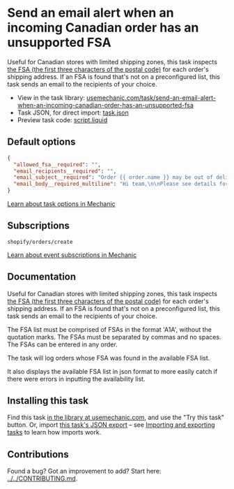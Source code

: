 # Send an email alert when an incoming Canadian order has an unsupported FSA

Useful for Canadian stores with limited shipping zones, this task inspects [the FSA (the first three characters of the postal code)](https://en.wikipedia.org/wiki/Postal_codes_in_Canada#Forward_sortation_areas) for each order's shipping address. If an FSA is found that's not on a preconfigured list, this task sends an email to the recipients of your choice.

* View in the task library: [usemechanic.com/task/send-an-email-alert-when-an-incoming-canadian-order-has-an-unsupported-fsa](https://usemechanic.com/task/send-an-email-alert-when-an-incoming-canadian-order-has-an-unsupported-fsa)
* Task JSON, for direct import: [task.json](../../tasks/send-an-email-alert-when-an-incoming-canadian-order-has-an-unsupported-fsa.json)
* Preview task code: [script.liquid](./script.liquid)

## Default options

```json
{
  "allowed_fsa__required": "",
  "email_recipients__required": "",
  "email_subject__required": "Order {{ order.name }} may be out of delivery zone",
  "email_body__required_multiline": "Hi team,\n\nPlease see details for order {{ order.name }}:\n\nhttps://{{ shop.myshopify_domain }}/admin/orders/{{ order.id }}\n\nIt looks like this might be out of our delivery zone!\n\nThanks,\n- Mechanic, for {{ shop.name }}"
}
```

[Learn about task options in Mechanic](https://docs.usemechanic.com/article/471-task-options)

## Subscriptions

```liquid
shopify/orders/create
```

[Learn about event subscriptions in Mechanic](https://docs.usemechanic.com/article/408-subscriptions)

## Documentation

Useful for Canadian stores with limited shipping zones, this task inspects [the FSA (the first three characters of the postal code)](https://en.wikipedia.org/wiki/Postal_codes_in_Canada#Forward_sortation_areas) for each order's shipping address. If an FSA is found that's not on a preconfigured list, this task sends an email to the recipients of your choice.

The FSA list must be comprised of FSAs in the format 'A1A', without the quotation marks. The FSAs must be separated by commas and no spaces. The FSAs can be entered in any order.

The task will log orders whose FSA was found in the available FSA list.

It also displays the available FSA list in json format to more easily catch if there were errors in inputting the availability list. 

## Installing this task

Find this task [in the library at usemechanic.com](https://usemechanic.com/task/send-an-email-alert-when-an-incoming-canadian-order-has-an-unsupported-fsa), and use the "Try this task" button. Or, import [this task's JSON export](../../tasks/send-an-email-alert-when-an-incoming-canadian-order-has-an-unsupported-fsa.json) – see [Importing and exporting tasks](https://docs.usemechanic.com/article/505-importing-and-exporting-tasks) to learn how imports work.

## Contributions

Found a bug? Got an improvement to add? Start here: [../../CONTRIBUTING.md](../../CONTRIBUTING.md).
